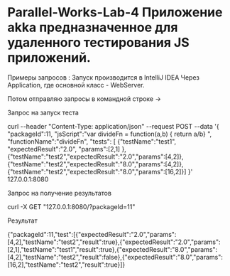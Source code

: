 # Parallel-Works-Lab-4 Приложение akka предназначенное для удаленного тестирования JS приложений.

Примеры запросов :
Запуск производится в IntelliJ IDEA Через Application, где основной класс - WebServer.

Потом отправляю запросы в командной строке ->

Запрос на запуск теста

curl --header "Content-Type: application/json" --request POST --data '{ "packageId":11, "jsScript":"var divideFn = function(a,b) { return a/b} ", "functionName":"divideFn", "tests": [ {"testName":"test1", "expectedResult":"2.0", "params":[2,1] },{"testName":"test2","expectedResult":"2.0","params":[4,2]}, {"testName":"test2","expectedResult":"8.0","params":[4,2]},{"testName":"test2","expectedResult":"8.0","params":[16,2]}] }' 127.0.0.1:8080


Запрос на получение результатов

curl -X GET "127.0.0.1:8080/?packageId=11"


Результат

{"packageId":11,"test":[{"expectedResult":"2.0","params":[4,2],"testName":"test2","result":true},{"expectedResult":"2.0","params":[2,1],"testName":"test1","result":true},{"expectedResult":"8.0","params":[4,2],"testName":"test2","result":false},{"expectedResult":"8.0","params":[16,2],"testName":"test2","result":true}]}